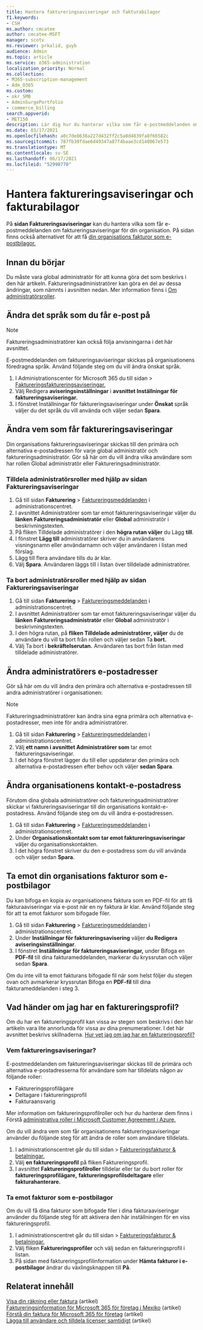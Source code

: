 ```yaml
---
title: Hantera faktureringsaviseringar och fakturabilagor
f1.keywords:
- CSH
ms.author: cmcatee
author: cmcatee-MSFT
manager: scotv
ms.reviewer: prkalid, guyb
audience: Admin
ms.topic: article
ms.service: o365-administration
localization_priority: Normal
ms.collection:
- M365-subscription-management
- Adm_O365
ms.custom:
- okr_SMB
- AdminSurgePortfolio
- commerce_billing
search.appverid:
- MET150
description: Lär dig hur du hanterar vilka som får e-postmeddelanden om faktureringsaviseringar och fakturabilagor.
ms.date: 03/17/2021
ms.openlocfilehash: a0c7de8638a227d432ff2c5a0d4839fa8f66582c
ms.sourcegitcommit: 787fb30fdae6d49347a87f4baae3cd140067e573
ms.translationtype: MT
ms.contentlocale: sv-SE
ms.lasthandoff: 06/17/2021
ms.locfileid: "52998770"
---
```

# <a name="manage-billing-notifications-and-invoice-attachments"></a>Hantera faktureringsaviseringar och fakturabilagor

På **sidan Faktureringsaviseringar** kan du hantera vilka som får e-postmeddelanden om faktureringsaviseringar för din organisation. På sidan finns också alternativet för att få [din organisations fakturor som e-postbilagor.](#receive-your-organizations-invoices-as-email-attachments)

## <a name="before-you-begin"></a>Innan du börjar

Du måste vara global administratör för att kunna göra det som beskrivs i den här artikeln. Faktureringsadministratörer kan göra en del av dessa ändringar, som nämnts i avsnitten nedan. Mer information finns i [Om administratörsroller](../../admin/add-users/about-admin-roles.md).

## <a name="change-the-language-you-receive-email-in"></a>Ändra det språk som du får e-post på

> [!NOTE]
> Faktureringsadministratörer kan också följa anvisningarna i det här avsnittet.

E-postmeddelanden om faktureringsaviseringar skickas på organisationens föredragna språk. Använd följande steg om du vill ändra önskat språk.

1. I Administrationscenter för Microsoft 365 du till sidan   >  <a href="https://go.microsoft.com/fwlink/p/?linkid=853212" target="_blank">Faktureringsfaktureringsaviseringar.</a>
2. Välj Redigera **aviseringsinställningar** i **avsnittet Inställningar för faktureringsaviseringar.**
3. I fönstret Inställningar för faktureringsaviseringar under **Önskat** språk väljer du det språk du vill använda och väljer sedan **Spara**. 

## <a name="change-who-receives-billing-notifications"></a>Ändra vem som får faktureringsaviseringar

Din organisations faktureringsaviseringar skickas till den primära och alternativa e-postadressen för varje global administratör och faktureringsadministratör. Gör så här om du vill ändra vilka användare som har rollen Global administratör eller Faktureringsadministratör.

### <a name="assign-admin-roles-by-using-the-billing-notifications-page"></a>Tilldela administratörsroller med hjälp av sidan Faktureringsaviseringar

1. Gå till sidan **Fakturering**  >  <a href="https://go.microsoft.com/fwlink/p/?linkid=853212" target="_blank">Faktureringsmeddelanden</a> i administrationscentret.
2. I avsnittet Administratörer som tar emot faktureringsaviseringar väljer du **länken** **Faktureringsadministratör** eller **Global** administratör i beskrivningstexten.
3. På fliken Tilldelade administratörer i den **högra rutan väljer** du Lägg **till**.
4. I fönstret **Lägg till** administratörer skriver du in användarens visningsnamn eller användarnamn och väljer användaren i listan med förslag.
5. Lägg till flera användare tills du är klar.
6. Välj **Spara**. Användaren läggs till i listan över tilldelade administratörer.

### <a name="remove-admin-roles-by-using-the-billing-notifications-page"></a>Ta bort administratörsroller med hjälp av sidan Faktureringsaviseringar

1. Gå till sidan **Fakturering**  >  <a href="https://go.microsoft.com/fwlink/p/?linkid=853212" target="_blank">Faktureringsmeddelanden</a> i administrationscentret.
2. I avsnittet Administratörer som tar emot faktureringsaviseringar väljer du **länken** **Faktureringsadministratör** eller **Global** administratör i beskrivningstexten.
3. I den högra rutan, på **fliken Tilldelade administratörer, väljer** du de användare du vill ta bort från rollen och väljer sedan Ta **bort.**
4. Välj Ta bort i **bekräftelserutan.** Användaren tas bort från listan med tilldelade administratörer.

## <a name="change-the-email-addresses-for-admins"></a>Ändra administratörers e-postadresser

Gör så här om du vill ändra den primära och alternativa e-postadressen till andra administratörer i organisationen:

> [!NOTE]
> Faktureringsadministratörer kan ändra sina egna primära och alternativa e-postadresser, men inte för andra administratörer.

1. Gå till sidan **Fakturering**  >  <a href="https://go.microsoft.com/fwlink/p/?linkid=853212" target="_blank">Faktureringsmeddelanden</a> i administrationscentret.
2. Välj **ett namn i avsnittet Administratörer som** tar emot faktureringsaviseringar.
3. I det högra fönstret lägger du till eller uppdaterar den primära och alternativa e-postadressen efter behov och väljer **sedan Spara**.

## <a name="change-your-organizations-contact-email"></a>Ändra organisationens kontakt-e-postadress

Förutom dina globala administratörer och faktureringsadministratörer skickar vi faktureringsaviseringar till din organisations kontakt-e-postadress. Använd följande steg om du vill ändra e-postadressen.

1. Gå till sidan **Fakturering**  >  <a href="https://go.microsoft.com/fwlink/p/?linkid=853212" target="_blank">Faktureringsmeddelanden</a> i administrationscentret.
2. Under **Organisationskontakt som tar emot faktureringsaviseringar** väljer du organisationskontakten.
3. I det högra fönstret skriver du den e-postadress som du vill använda och väljer sedan **Spara**.

## <a name="receive-your-organizations-invoices-as-email-attachments"></a>Ta emot din organisations fakturor som e-postbilagor

Du kan bifoga en kopia av organisationens faktura som en PDF-fil för att få fakturaaviseringar via e-post när en ny faktura är klar. Använd följande steg för att ta emot fakturor som bifogade filer.

1. Gå till sidan **Fakturering**  >  <a href="https://go.microsoft.com/fwlink/p/?linkid=853212" target="_blank">Faktureringsmeddelanden</a> i administrationscentret.
2. Under **Inställningar för faktureringsavisering** väljer **du Redigera aviseringsinställningar**.
3. I fönstret **Inställningar för faktureringsaviseringar,** under Bifoga en **PDF-fil** till dina fakturameddelanden, markerar du kryssrutan och väljer sedan **Spara**.

Om du inte vill ta emot fakturans bifogade fil när som helst följer du stegen ovan och avmarkerar kryssrutan Bifoga en **PDF-fil** till dina fakturameddelanden i steg 3.

## <a name="what-if-i-have-a-billing-profile"></a>Vad händer om jag har en faktureringsprofil?

Om du har en faktureringsprofil kan vissa av stegen som beskrivs i den här artikeln vara lite annorlunda för vissa av dina prenumerationer. I det här avsnittet beskrivs skillnaderna. [Hur vet jag om jag har en faktureringsprofil?](manage-billing-profiles.md)

### <a name="who-receives-billing-notifications"></a>Vem faktureringsaviseringar?

E-postmeddelanden om faktureringsaviseringar skickas till de primära och alternativa e-postadresserna för användare som har tilldelats någon av följande roller:

- Faktureringsprofilägare
- Deltagare i faktureringsprofil
- Fakturaansvarig

Mer information om faktureringsprofilroller och hur du hanterar dem finns i Förstå [administrativa roller i Microsoft Customer Agreement i Azure.](/azure/cost-management-billing/manage/understand-mca-roles)

Om du vill ändra vem som får organisationens faktureringsaviseringar använder du följande steg för att ändra de roller som användare tilldelats.

1. I administrationscentret går du till sidan  >  <a href="https://go.microsoft.com/fwlink/p/?linkid=2102895" target="_blank">Faktureringsfakturor & betalningar.</a>
2. Välj **en faktureringsprofil** på fliken Faktureringsprofil.
3. I avsnittet **Faktureringsprofilroller** tilldelar eller tar du bort roller för **faktureringsprofilägare,** **faktureringsprofilsdeltagare** eller **fakturahanterare.**

### <a name="receive-invoices-as-email-attachments"></a>Ta emot fakturor som e-postbilagor

Om du vill få dina fakturor som bifogade filer i dina fakturaaviseringar använder du följande steg för att aktivera den här inställningen för en viss faktureringsprofil.

1. I administrationscentret går du till sidan  >  <a href="https://go.microsoft.com/fwlink/p/?linkid=2102895" target="_blank">Faktureringsfakturor & betalningar.</a>
2. Välj fliken **Faktureringsprofiler** och välj sedan en faktureringsprofil i listan.
3. På sidan med faktureringsprofilinformation under **Hämta fakturor i e-postbilagor** ändrar du växlingsknappen till **På**.

## <a name="related-content"></a>Relaterat innehåll

[Visa din räkning eller faktura](view-your-bill-or-invoice.md) (artikel)\
[Faktureringsinformation för Microsoft 365 för företag i Mexiko](/microsoft-365/commerce/billing-and-payments/mexico-billing-info) (artikel) \
[Förstå din faktura för Microsoft 365 för företag](understand-your-invoice2.md) (artikel)\
[Lägga till användare och tilldela licenser samtidigt](../../admin/add-users/add-users.md) (artikel)
